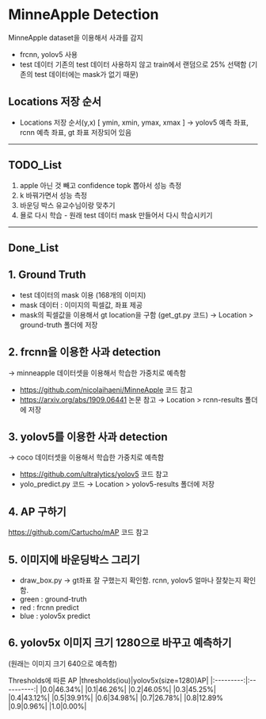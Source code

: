 # MinneApple Detection

MinneApple dataset을 이용해서 사과를 감지

- frcnn, yolov5 사용
- test 데이터 기존의 test 데이터 사용하지 않고 train에서 랜덤으로 25% 선택함 (기존의 test 데이터에는 mask가 없기 때문)



## Locations 저장 순서 
- Locations 저장 순서(y,x) [ ymin, xmin, ymax, xmax ] 
  &rarr; yolov5 예측 좌표, rcnn 예측 좌표, gt 좌표 저장되어 있음 


---

## TODO_List
1. apple 아닌 것 빼고 confidence topk 뽑아서 성능 측정
2. k 바꿔가면서 성능 측정
3. 바운딩 박스 유교수님이랑 맞추기
4. 욜로 다시 학습 - 원래 test 데이터 mask 만들어서 다시 학습시키기 


---


## Done_List

## 1. Ground Truth
 - test 데이터의 mask 이용 (168개의 이미지)
 - mask 데이터 : 이미지의 픽셀값, 좌표 제공
 - mask의 픽셀값을 이용해서 gt location을 구함 (get_gt.py 코드) &rarr; Location > ground-truth 폴더에 저장 


## 2. frcnn을 이용한 사과 detection 
&rarr; minneapple 데이터셋을 이용해서 학습한 가중치로 예측함
 - https://github.com/nicolaihaeni/MinneApple 코드 참고
 - https://arxiv.org/abs/1909.06441 논문 참고
&rarr; Location > rcnn-results 폴더에 저장


## 3. yolov5를 이용한 사과 detection 
&rarr; coco 데이터셋을 이용해서 학습한 가중치로 예측함
 - https://github.com/ultralytics/yolov5 코드 참고
 - yolo_predict.py 코드
&rarr; Location > yolov5-results 폴더에 저장


## 4. AP 구하기 
https://github.com/Cartucho/mAP 코드 참고



## 5. 이미지에 바운딩박스 그리기 
- draw_box.py &rarr; gt좌표 잘 구했는지 확인함. rcnn, yolov5 얼마나 잘찾는지 확인함.
- green : ground-truth
- red : frcnn predict
- blue : yolov5x predict


## 6. yolov5x 이미지 크기 1280으로 바꾸고 예측하기 
(원래는 이미지 크기 640으로 예측함) 

Thresholds에 따른 AP 
|thresholds(iou)|yolov5x(size=1280)AP|
|:---------:|:----------:|
|0.0|46.34%|
|0.1|46.26%|
|0.2|46.05%|
|0.3|45.25%|
|0.4|43.12%|
|0.5|39.91%|
|0.6|34.98%|
|0.7|26.78%|
|0.8|12.89%
|0.9|0.96%|
|1.0|0.00%|




